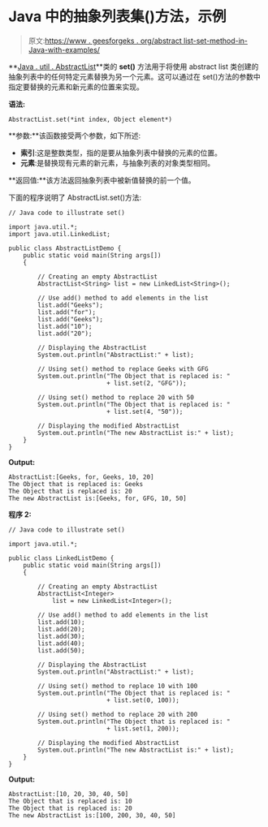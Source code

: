 # Java 中的抽象列表集()方法，示例

> 原文:[https://www . geesforgeks . org/abstract list-set-method-in-Java-with-examples/](https://www.geeksforgeeks.org/abstractlist-set-method-in-java-with-examples/)

**[Java . util . AbstractList](https://www.geeksforgeeks.org/abstractlist-in-java-with-examples/)**类的 **set()** 方法用于将使用 abstract list 类创建的抽象列表中的任何特定元素替换为另一个元素。这可以通过在 set()方法的参数中指定要替换的元素和新元素的位置来实现。

**语法:**

```
AbstractList.set(*int index, Object element*)
```

**参数:**该函数接受两个参数，如下所述:

*   **索引**:这是整数类型，指的是要从抽象列表中替换的元素的位置。
*   **元素**:是替换现有元素的新元素，与抽象列表的对象类型相同。

**返回值:**该方法返回抽象列表中被新值替换的前一个值。

下面的程序说明了 AbstractList.set()方法:

```
// Java code to illustrate set()

import java.util.*;
import java.util.LinkedList;

public class AbstractListDemo {
    public static void main(String args[])
    {

        // Creating an empty AbstractList
        AbstractList<String> list = new LinkedList<String>();

        // Use add() method to add elements in the list
        list.add("Geeks");
        list.add("for");
        list.add("Geeks");
        list.add("10");
        list.add("20");

        // Displaying the AbstractList
        System.out.println("AbstractList:" + list);

        // Using set() method to replace Geeks with GFG
        System.out.println("The Object that is replaced is: "
                           + list.set(2, "GFG"));

        // Using set() method to replace 20 with 50
        System.out.println("The Object that is replaced is: "
                           + list.set(4, "50"));

        // Displaying the modified AbstractList
        System.out.println("The new AbstractList is:" + list);
    }
}
```

**Output:**

```
AbstractList:[Geeks, for, Geeks, 10, 20]
The Object that is replaced is: Geeks
The Object that is replaced is: 20
The new AbstractList is:[Geeks, for, GFG, 10, 50]

```

**程序 2:**

```
// Java code to illustrate set()

import java.util.*;

public class LinkedListDemo {
    public static void main(String args[])
    {

        // Creating an empty AbstractList
        AbstractList<Integer>
            list = new LinkedList<Integer>();

        // Use add() method to add elements in the list
        list.add(10);
        list.add(20);
        list.add(30);
        list.add(40);
        list.add(50);

        // Displaying the AbstractList
        System.out.println("AbstractList:" + list);

        // Using set() method to replace 10 with 100
        System.out.println("The Object that is replaced is: "
                           + list.set(0, 100));

        // Using set() method to replace 20 with 200
        System.out.println("The Object that is replaced is: "
                           + list.set(1, 200));

        // Displaying the modified AbstractList
        System.out.println("The new AbstractList is:" + list);
    }
}
```

**Output:**

```
AbstractList:[10, 20, 30, 40, 50]
The Object that is replaced is: 10
The Object that is replaced is: 20
The new AbstractList is:[100, 200, 30, 40, 50]

```